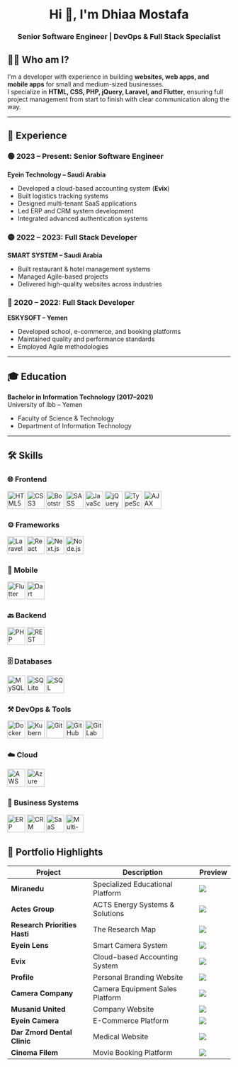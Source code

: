 <h1 align="center">Hi 👋, I'm Dhiaa Mostafa</h1>
<h3 align="center">Senior Software Engineer | DevOps & Full Stack Specialist</h3>

## 👨‍💻 Who am I?

I'm a developer with experience in building **websites, web apps, and mobile apps** for small and medium-sized businesses.  
I specialize in **HTML, CSS, PHP, jQuery, Laravel, and Flutter**, ensuring full project management from start to finish with clear communication along the way.

---

## 💼 Experience

### 🟢 2023 – Present: Senior Software Engineer  
**Eyein Technology – Saudi Arabia**
- Developed a cloud-based accounting system (**Evix**)
- Built logistics tracking systems
- Designed multi-tenant SaaS applications
- Led ERP and CRM system development
- Integrated advanced authentication systems

### 🟡 2022 – 2023: Full Stack Developer  
**SMART SYSTEM – Saudi Arabia**
- Built restaurant & hotel management systems
- Managed Agile-based projects
- Delivered high-quality websites across industries

### 🔵 2020 – 2022: Full Stack Developer  
**ESKYSOFT – Yemen**
- Developed school, e-commerce, and booking platforms
- Maintained quality and performance standards
- Employed Agile methodologies

---

## 🎓 Education

**Bachelor in Information Technology (2017–2021)**  
University of Ibb – Yemen  
- Faculty of Science & Technology  
- Department of Information Technology

---

## 🛠️ Skills  

### 🌐 Frontend  
<p align="left">  
  <img src="https://cdn.jsdelivr.net/gh/devicons/devicon/icons/html5/html5-original.svg" alt="HTML5" width="40" height="40"/>  
  <img src="https://cdn.jsdelivr.net/gh/devicons/devicon/icons/css3/css3-original.svg" alt="CSS3" width="40" height="40"/>  
  <img src="https://cdn.jsdelivr.net/gh/devicons/devicon/icons/bootstrap/bootstrap-original.svg" alt="Bootstrap" width="40" height="40"/>  
  <img src="https://cdn.jsdelivr.net/gh/devicons/devicon/icons/sass/sass-original.svg" alt="SASS" width="40" height="40"/>  
  <img src="https://cdn.jsdelivr.net/gh/devicons/devicon/icons/javascript/javascript-original.svg" alt="JavaScript" width="40" height="40"/>  
  <img src="https://cdn.jsdelivr.net/gh/devicons/devicon/icons/jquery/jquery-original.svg" alt="jQuery" width="40" height="40"/>  
  <img src="https://cdn.jsdelivr.net/gh/devicons/devicon/icons/typescript/typescript-original.svg" alt="TypeScript" width="40" height="40"/>  
  <img src="https://img.icons8.com/ios-filled/50/000000/ajax.png" alt="AJAX" width="40" height="40"/>  
</p>  

### ⚙️ Frameworks  
<p align="left">  
  <img src="https://cdn.jsdelivr.net/gh/devicons/devicon/icons/laravel/laravel-plain.svg" alt="Laravel" width="40" height="40"/>  
  <img src="https://cdn.jsdelivr.net/gh/devicons/devicon/icons/react/react-original.svg" alt="React" width="40" height="40"/>  
  <img src="https://cdn.jsdelivr.net/gh/devicons/devicon/icons/nextjs/nextjs-original.svg" alt="Next.js" width="40" height="40"/>  
  <img src="https://cdn.jsdelivr.net/gh/devicons/devicon/icons/nodejs/nodejs-original.svg" alt="Node.js" width="40" height="40"/>  
</p>  

### 📱 Mobile  
<p align="left">  
  <img src="https://cdn.jsdelivr.net/gh/devicons/devicon/icons/flutter/flutter-original.svg" alt="Flutter" width="40" height="40"/>  
  <img src="https://cdn.jsdelivr.net/gh/devicons/devicon/icons/dart/dart-original.svg" alt="Dart" width="40" height="40"/>  
</p>  

### 🔙 Backend  
<p align="left">  
  <img src="https://cdn.jsdelivr.net/gh/devicons/devicon/icons/php/php-original.svg" alt="PHP" width="40" height="40"/>  
  <img src="https://img.icons8.com/external-flaticons-lineal-color-flat-icons/64/external-rest-api-web-development-flaticons-lineal-color-flat-icons.png" alt="REST API" width="40" height="40"/>  
</p>  

### 🗄️ Databases  
<p align="left">  
  <img src="https://cdn.jsdelivr.net/gh/devicons/devicon/icons/mysql/mysql-original.svg" alt="MySQL" width="40" height="40"/>  
  <img src="https://cdn.jsdelivr.net/gh/devicons/devicon/icons/sqlite/sqlite-original.svg" alt="SQLite" width="40" height="40"/>  
  <img src="https://img.icons8.com/color/48/000000/microsoft-sql-server.png" alt="SQL Server" width="40" height="40"/>  
</p>  

### ⚒️ DevOps & Tools  
<p align="left">  
  <img src="https://cdn.jsdelivr.net/gh/devicons/devicon/icons/docker/docker-original.svg" alt="Docker" width="40" height="40"/>  
  <img src="https://cdn.jsdelivr.net/gh/devicons/devicon/icons/kubernetes/kubernetes-plain.svg" alt="Kubernetes" width="40" height="40"/>  
  <img src="https://cdn.jsdelivr.net/gh/devicons/devicon/icons/git/git-original.svg" alt="Git" width="40" height="40"/>  
  <img src="https://cdn.jsdelivr.net/gh/devicons/devicon/icons/github/github-original.svg" alt="GitHub" width="40" height="40"/>  
  <img src="https://cdn.jsdelivr.net/gh/devicons/devicon/icons/gitlab/gitlab-original.svg" alt="GitLab" width="40" height="40"/>  
</p>  

### ☁️ Cloud  
<p align="left">  
  <img src="https://cdn.jsdelivr.net/gh/devicons/devicon/icons/amazonwebservices/amazonwebservices-original.svg" alt="AWS" width="40" height="40"/>  
  <img src="https://cdn.jsdelivr.net/gh/devicons/devicon/icons/azure/azure-original.svg" alt="Azure" width="40" height="40"/>  
</p>  

### 🏢 Business Systems  
<p align="left">  
  <img src="https://img.icons8.com/external-flaticons-lineal-color-flat-icons/64/external-erp-project-management-flaticons-lineal-color-flat-icons.png" alt="ERP" width="40" height="40"/>  
  <img src="https://img.icons8.com/external-flaticons-flat-flat-icons/64/external-crm-business-flaticons-flat-flat-icons.png" alt="CRM" width="40" height="40"/>  
  <img src="https://img.icons8.com/external-flaticons-flat-flat-icons/64/external-saas-technology-flaticons-flat-flat-icons.png" alt="SaaS" width="40" height="40"/>  
  <img src="https://img.icons8.com/external-itim2101-lineal-color-itim2101/64/external-multi-tenant-cloud-computing-itim2101-lineal-color-itim2101.png" alt="Multi-Tenant Apps" width="40" height="40"/>  
</p>  


## 🧩 Portfolio Highlights


| Project | Description | Preview |
|--------|-------------|---------|
| **Miranedu** | Specialized Educational Platform | ![](imgs/1.jpeg) |
| **Actes Group** | ACTS Energy Systems & Solutions | ![](imgs/2.jpeg) |
| **Research Priorities Hasti** | The Research Map | ![](imgs/3.jpeg) |
| **Eyein Lens** | Smart Camera System | ![](imgs/4.jpeg) |
| **Evix** | Cloud-based Accounting System | ![](imgs/5.jpeg) |
| **Profile** | Personal Branding Website | ![](imgs/6.jpeg) |
| **Camera Company** | Camera Equipment Sales Platform | ![](imgs/7.jpeg) |
| **Musanid United** | Company Website | ![](imgs/8.jpeg) |
| **Eyein Camera** | E-Commerce Platform | ![](imgs/9.jpeg) |
| **Dar Zmord Dental Clinic** | Medical Website | ![](imgs/10.jpeg) |
| **Cinema Filem** | Movie Booking Platform | ![](imgs/11.jpeg) |
